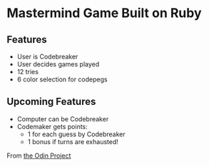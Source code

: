 # Mastermind Game Built on Ruby

## Features
* User is Codebreaker
* User decides games played
* 12 tries
* 6 color selection for codepegs

## Upcoming Features
* Computer can be Codebreaker
* Codemaker gets points:
  * 1 for each guess by Codebreaker
  * 1 bonus if turns are exhausted!

From [the Odin Project](https://www.theodinproject.com/courses/ruby-programming/lessons/oop#assignment-2)